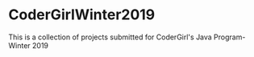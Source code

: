 # CoderGirlWinter2019
This is a collection of projects submitted for CoderGirl's Java Program- Winter 2019
